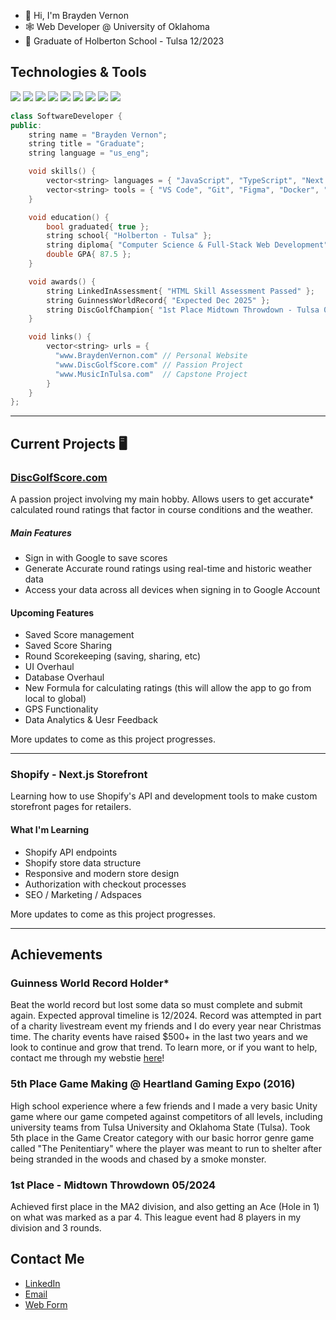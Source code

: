 - 👋 Hi, I'm Brayden Vernon
- 🕸️ Web Developer @ University of Oklahoma
- 📖 Graduate of Holberton School - Tulsa 12/2023


## Technologies & Tools
![](https://img.shields.io/badge/Code-JavaScript-informational?style=flat&logo=javascript&logoColor=yellow&color=232323)
![](https://img.shields.io/badge/Code-TypeScript-informational?style=flat&logo=typescript&logoColor=blue&color=232323)
![](https://img.shields.io/badge/Code-Next.js-informational?style=flat&logo=next.js&logoColor=white&color=2bbc8a)
![](https://img.shields.io/badge/Code-HTML-informational?style=flat&logo=html5&logoColor=red&color=2bbc8a)
![](https://img.shields.io/badge/Code-CSS-informational?style=flat&logo=css3&logoColor=blue&color=2bbc8a)
![](https://img.shields.io/badge/Code-SQL-informational?style=flat&logo=sql&logoColor=blue&color=2bbc8a)
![](https://img.shields.io/badge/Code-C-informational?style=flat&logo=c&logoColor=blue&color=2bbc8a)
![](https://img.shields.io/badge/Code-C++-informational?style=flat&logo=c%2B%2B&logoColor=blue&color=2bbc8a)
![](https://img.shields.io/badge/Code-Python-informational?style=flat&logo=python&logoColor=green&color=2bbc8a)




```cpp
class SoftwareDeveloper {
public:
    string name = "Brayden Vernon";
    string title = "Graduate";
    string language = "us_eng";

    void skills() {
        vector<string> languages = { "JavaScript", "TypeScript", "Next.js", "HTML/CSS", "C/C++", "Python", "SQL" };
        vector<string> tools = { "VS Code", "Git", "Figma", "Docker", "Firebase", "Shopify", "WordPress" };
    }

    void education() {
        bool graduated{ true };
        string school{ "Holberton - Tulsa" };
        string diploma{ "Computer Science & Full-Stack Web Development" };
        double GPA{ 87.5 };
    }

    void awards() {
        string LinkedInAssessment{ "HTML Skill Assessment Passed" };
        string GuinnessWorldRecord{ "Expected Dec 2025" };
        string DiscGolfChampion{ "1st Place Midtown Throwdown - Tulsa 05/2024 }
    } 

    void links() {
        vector<string> urls = {
          "www.BraydenVernon.com" // Personal Website
          "www.DiscGolfScore.com" // Passion Project
          "www.MusicInTulsa.com"  // Capstone Project
        }
    }
};
```



- - -

## Current Projects 🖥️
### [DiscGolfScore.com](https://www.discgolfscore.com)
A passion project involving my main hobby. Allows users to get accurate* calculated round ratings that factor in course conditions and the weather.

##### Main Features
* Sign in with Google to save scores
* Generate Accurate round ratings using real-time and historic weather data
* Access your data across all devices when signing in to Google Account

#### Upcoming Features
* Saved Score management
* Saved Score Sharing
* Round Scorekeeping (saving, sharing, etc)
* UI Overhaul
* Database Overhaul
* New Formula for calculating ratings (this will allow the app to go from local to global)
* GPS Functionality
* Data Analytics & Uesr Feedback

More updates to come as this project progresses.

- - -

### Shopify - Next.js Storefront
Learning how to use Shopify's API and development tools to make custom storefront pages for retailers.

#### What I'm Learning
* Shopify API endpoints
* Shopify store data structure
* Responsive and modern store design
* Authorization with checkout processes
* SEO / Marketing / Adspaces

More updates to come as this project progresses.


- - -

## Achievements

### Guinness World Record Holder*
Beat the world record but lost some data so must complete and submit again. Expected approval timeline is 12/2024.
Record was attempted in part of a charity livestream event my friends and I do every year near Christmas time. The charity
events have raised $500+ in the last two years and we look to continue and grow that trend. To learn more, or if you want
to help, contact me through my webstie [here](https://braydenvernon.com/#contact)!

### 5th Place Game Making @ Heartland Gaming Expo (2016)
High school experience where a few friends and I made a very basic Unity game where our game competed against competitors of all levels, including university teams from Tulsa University and Oklahoma State (Tulsa).
Took 5th place in the Game Creator category with our basic horror genre game called "The Penitentiary" where the player was meant to run to shelter after being stranded in the woods and chased by a smoke monster.

### 1st Place - Midtown Throwdown 05/2024
Achieved first place in the MA2 division, and also getting an Ace (Hole in 1) on what was marked as a par 4. This league event had 8 players in my division and 3 rounds.


## Contact Me
* [LinkedIn](https://linkedin.com/in/brayden-vernon)
* [Email](mt.vernon44@gmail.com)
* [Web Form](https://www.braydenvernon.com/#contact)


<!---
Vernon-444/Vernon-444 is a ✨ special ✨ repository because its `README.md` (this file) appears on your GitHub profile.
You can click the Preview link to take a look at your changes.
--->
